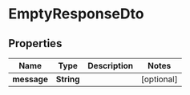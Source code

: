 

# EmptyResponseDto

## Properties

Name | Type | Description | Notes
------------ | ------------- | ------------- | -------------
**message** | **String** |  |  [optional]



